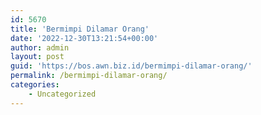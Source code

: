 ```yaml
---
id: 5670
title: 'Bermimpi Dilamar Orang'
date: '2022-12-30T13:21:54+00:00'
author: admin
layout: post
guid: 'https://bos.awn.biz.id/bermimpi-dilamar-orang/'
permalink: /bermimpi-dilamar-orang/
categories:
    - Uncategorized
---
```


